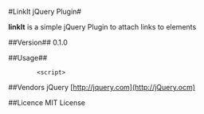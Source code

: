 #LinkIt jQuery Plugin#

**linkIt** is a simple jQuery Plugin to attach links to elements

##Version##
0.1.0

##Usage##

			<script>

##Vendors
jQuery [http://jquery.com](http://jQuery.ocm)

##Licence
MIT License